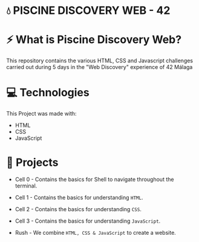 # 💧 PISCINE DISCOVERY WEB - 42

# ⚡ What is Piscine Discovery Web?

This repository contains the various HTML, CSS and Javascript challenges carried out during 5 days in the "Web Discovery" experience of 42 Málaga

# :computer: Technologies

This Project was made with:

* HTML
* CSS
* JavaScript

# 📝 Projects

* Cell 0 - Contains the basics for Shell to navigate throughout the terminal.
  
* Cell 1 - Contains the basics for understanding ``HTML``.
  
* Cell 2 - Contains the basics for understanding ``CSS``.

* Cell 3 - Contains the basics for understanding ``JavaScript``.

* Rush - We combine ``HTML, CSS & JavaScript``  to create a website.
